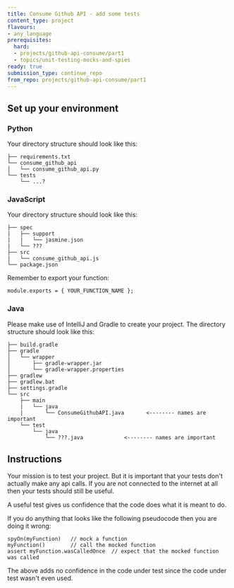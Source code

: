 ```yaml
---
title: Consume Github API - add some tests
content_type: project
flavours:
- any_language
prerequisites:
  hard:
  - projects/github-api-consume/part1
  - topics/unit-testing-mocks-and-spies
ready: true
submission_type: continue_repo
from_repo: projects/github-api-consume/part1
---
```


## Set up your environment

### Python

Your directory structure should look like this:

```
├── requirements.txt
└── consume_github_api
│   └── consume_github_api.py
└── tests
    └── ...?
```

### JavaScript

Your directory structure should look like this:

```
├── spec
|   ├── support
|   |   └── jasmine.json
|   └── ???
├── src
|   └── consume_github_api.js
└── package.json
```

Remember to export your function:

```
module.exports = { YOUR_FUNCTION_NAME };
```

### Java

Please make use of IntelliJ and Gradle to create your project. The directory structure should look like this:

```
├── build.gradle
├── gradle
│   └── wrapper
│       ├── gradle-wrapper.jar
│       └── gradle-wrapper.properties
├── gradlew
├── gradlew.bat
├── settings.gradle
└── src
    ├── main
    |   └── java
    |       └── ConsumeGithubAPI.java       <-------- names are important
    └── test
        └── java
            └── ???.java             <-------- names are important
```

## Instructions 

Your mission is to test your project. But it is important that your tests don't actually make any api calls. If you are not connected to the internet at all then your tests should still be useful.

A useful test gives us confidence that the code does what it is meant to do. 

If you do anything that looks like the following pseudocode then you are doing it wrong:

```
spyOn(myFunction)   // mock a function
myFunction()        // call the mocked function
assert myFunction.wasCalledOnce  // expect that the mocked function was called
```

The above adds no confidence in the code under test since the code under test wasn't even used.


